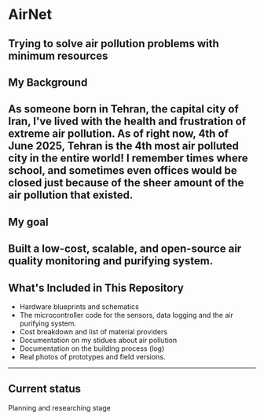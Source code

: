# AirNet
Trying to solve air pollution problems with minimum resources
---
## My Background
As someone born in Tehran, the capital city of Iran, I've lived with the health and frustration
of extreme air pollution. As of right now, 4th of June 2025, Tehran is the 4th most air polluted
city in the entire world! I remember times where school, and sometimes even offices would be closed
just because of the sheer amount of the air pollution that existed.
---
## My goal
Built a low-cost, scalable, and open-source air quality monitoring and purifying system.
---
## What's Included in This Repository

- Hardware blueprints and schematics
- The microcontroller code for the sensors, data logging and the air purifying system.
- Cost breakdown and list of material providers
- Documentation on my stidues about air pollution
- Documentation on the building process (log)
- Real photos of prototypes and field versions.
---
## Current status
Planning and researching stage
